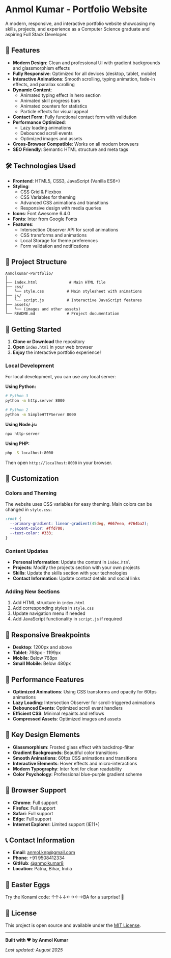 # Anmol Kumar - Portfolio Website

A modern, responsive, and interactive portfolio website showcasing my skills, projects, and experience as a Computer Science graduate and aspiring Full Stack Developer.

## 🌟 Features

- **Modern Design**: Clean and professional UI with gradient backgrounds and glassmorphism effects
- **Fully Responsive**: Optimized for all devices (desktop, tablet, mobile)
- **Interactive Animations**: Smooth scrolling, typing animation, fade-in effects, and parallax scrolling
- **Dynamic Content**: 
  - Animated typing effect in hero section
  - Animated skill progress bars
  - Animated counters for statistics
  - Particle effects for visual appeal
- **Contact Form**: Fully functional contact form with validation
- **Performance Optimized**: 
  - Lazy loading animations
  - Debounced scroll events
  - Optimized images and assets
- **Cross-Browser Compatible**: Works on all modern browsers
- **SEO Friendly**: Semantic HTML structure and meta tags

## 🛠️ Technologies Used

- **Frontend**: HTML5, CSS3, JavaScript (Vanilla ES6+)
- **Styling**: 
  - CSS Grid & Flexbox
  - CSS Variables for theming
  - Advanced CSS animations and transitions
  - Responsive design with media queries
- **Icons**: Font Awesome 6.4.0
- **Fonts**: Inter from Google Fonts
- **Features**:
  - Intersection Observer API for scroll animations
  - CSS transforms and animations
  - Local Storage for theme preferences
  - Form validation and notifications

## 📁 Project Structure

```
AnmolKumar-Portfolio/
│
├── index.html              # Main HTML file
├── css/
│   └── style.css          # Main stylesheet with animations
├── js/
│   └── script.js          # Interactive JavaScript features
├── assets/
│   └── (images and other assets)
└── README.md              # Project documentation
```

## 🚀 Getting Started

1. **Clone or Download** the repository
2. **Open** `index.html` in your web browser
3. **Enjoy** the interactive portfolio experience!

### Local Development

For local development, you can use any local server:

**Using Python:**
```bash
# Python 3
python -m http.server 8000

# Python 2
python -m SimpleHTTPServer 8000
```

**Using Node.js:**
```bash
npx http-server
```

**Using PHP:**
```bash
php -S localhost:8000
```

Then open `http://localhost:8000` in your browser.

## 🎨 Customization

### Colors and Theming
The website uses CSS variables for easy theming. Main colors can be changed in `style.css`:
```css
:root {
  --primary-gradient: linear-gradient(45deg, #667eea, #764ba2);
  --accent-color: #ffd700;
  --text-color: #333;
}
```

### Content Updates
- **Personal Information**: Update the content in `index.html`
- **Projects**: Modify the projects section with your own projects
- **Skills**: Update the skills section with your technologies
- **Contact Information**: Update contact details and social links

### Adding New Sections
1. Add HTML structure in `index.html`
2. Add corresponding styles in `style.css`
3. Update navigation menu if needed
4. Add JavaScript functionality in `script.js` if required

## 📱 Responsive Breakpoints

- **Desktop**: 1200px and above
- **Tablet**: 768px - 1199px
- **Mobile**: Below 768px
- **Small Mobile**: Below 480px

## 🎯 Performance Features

- **Optimized Animations**: Using CSS transforms and opacity for 60fps animations
- **Lazy Loading**: Intersection Observer for scroll-triggered animations
- **Debounced Events**: Optimized scroll event handlers
- **Efficient CSS**: Minimal repaints and reflows
- **Compressed Assets**: Optimized images and assets

## 🎨 Key Design Elements

- **Glassmorphism**: Frosted glass effect with backdrop-filter
- **Gradient Backgrounds**: Beautiful color transitions
- **Smooth Animations**: 60fps CSS animations and transitions
- **Interactive Elements**: Hover effects and micro-interactions
- **Modern Typography**: Inter font for clean readability
- **Color Psychology**: Professional blue-purple gradient scheme

## 🔧 Browser Support

- **Chrome**: Full support
- **Firefox**: Full support
- **Safari**: Full support
- **Edge**: Full support
- **Internet Explorer**: Limited support (IE11+)

## 📞 Contact Information

- **Email**: anmol.knp@gmail.com
- **Phone**: +91 9508412334
- **GitHub**: [@anmolkumar8](https://github.com/anmolkumar8)
- **Location**: Patna, Bihar, India

## 🎉 Easter Eggs

Try the Konami code: ↑↑↓↓←→←→BA for a surprise! 🌈

## 📄 License

This project is open source and available under the [MIT License](LICENSE).

---

**Built with ❤️ by Anmol Kumar**

*Last updated: August 2025*
